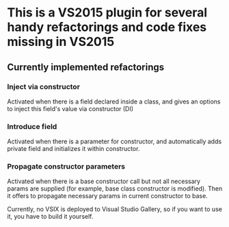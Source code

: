 # This is a VS2015 plugin for several handy refactorings and code fixes missing in VS2015

## Currently implemented refactorings

### Inject via constructor

Activated when there is a field declared inside a class, and gives an options to inject this field's value via constructor (DI)

### Introduce field

Activated when there is a parameter for constructor, and automatically adds private field and initializes it within constructor.

### Propagate constructor parameters

Activated when there is a base constructor call but not all necessary params are supplied (for example, base class constructor is modified). Then it offers to propagate necessary params in current constructor to base.

Currently, no VSIX is deployed to Visual Studio Gallery, so if you want to use it, you have to build it yourself.